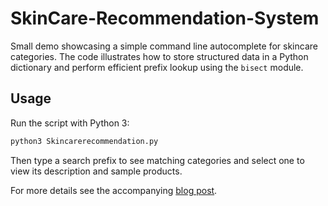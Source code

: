 # SkinCare-Recommendation-System

Small demo showcasing a simple command line autocomplete for skincare
categories. The code illustrates how to store structured data in a Python
dictionary and perform efficient prefix lookup using the ``bisect`` module.

## Usage

Run the script with Python 3:

```bash
python3 Skincarerecommendation.py
```

Then type a search prefix to see matching categories and select one to view its
description and sample products.

For more details see the accompanying [blog post](blog_post.md).
